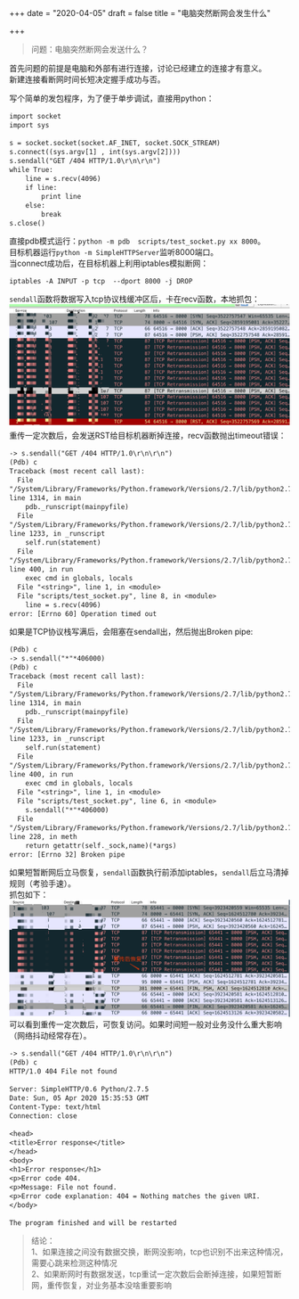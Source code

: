 +++
date = "2020-04-05"
draft = false
title = "电脑突然断网会发生什么"

+++

> 问题：电脑突然断网会发送什么？

首先问题的前提是电脑和外部有进行连接，讨论已经建立的连接才有意义。  
新建连接看断网时间长短决定握手成功与否。

写个简单的发包程序，为了便于单步调试，直接用python：
```
import socket
import sys

s = socket.socket(socket.AF_INET, socket.SOCK_STREAM)                 
s.connect((sys.argv[1] , int(sys.argv[2])))
s.sendall("GET /404 HTTP/1.0\r\n\r\n")
while True:
    line = s.recv(4096)
    if line:
        print line
    else:
        break
s.close()
```  
直接pdb模式运行：`python -m pdb  scripts/test_socket.py xx 8000`。  
目标机器运行`python -m SimpleHTTPServer`监听8000端口。  
当connect成功后，在目标机器上利用iptables模拟断网：
```
iptables -A INPUT -p tcp  --dport 8000 -j DROP
```
`sendall`函数将数据写入tcp协议栈缓冲区后，卡在recv函数，本地抓包：
![img](/images/connect后断掉连接.jpeg)
重传一定次数后，会发送RST给目标机器断掉连接，recv函数抛出timeout错误：
```
-> s.sendall("GET /404 HTTP/1.0\r\n\r\n")
(Pdb) c
Traceback (most recent call last):
  File "/System/Library/Frameworks/Python.framework/Versions/2.7/lib/python2.7/pdb.py", line 1314, in main
    pdb._runscript(mainpyfile)
  File "/System/Library/Frameworks/Python.framework/Versions/2.7/lib/python2.7/pdb.py", line 1233, in _runscript
    self.run(statement)
  File "/System/Library/Frameworks/Python.framework/Versions/2.7/lib/python2.7/bdb.py", line 400, in run
    exec cmd in globals, locals
  File "<string>", line 1, in <module>
  File "scripts/test_socket.py", line 8, in <module>
    line = s.recv(4096)
error: [Errno 60] Operation timed out
```
如果是TCP协议栈写满后，会阻塞在sendall出，然后抛出Broken pipe:
```
(Pdb) c
-> s.sendall("*"*406000)
(Pdb) c
Traceback (most recent call last):
  File "/System/Library/Frameworks/Python.framework/Versions/2.7/lib/python2.7/pdb.py", line 1314, in main
    pdb._runscript(mainpyfile)
  File "/System/Library/Frameworks/Python.framework/Versions/2.7/lib/python2.7/pdb.py", line 1233, in _runscript
    self.run(statement)
  File "/System/Library/Frameworks/Python.framework/Versions/2.7/lib/python2.7/bdb.py", line 400, in run
    exec cmd in globals, locals
  File "<string>", line 1, in <module>
  File "scripts/test_socket.py", line 6, in <module>
    s.sendall("*"*406000)
  File "/System/Library/Frameworks/Python.framework/Versions/2.7/lib/python2.7/socket.py", line 228, in meth
    return getattr(self._sock,name)(*args)
error: [Errno 32] Broken pipe
```
如果短暂断网后立马恢复，`sendall`函数执行前添加iptables，`sendall`后立马清掉规则（考验手速）。  
抓包如下：
![img](/images/断网后立马恢复.jpeg)
可以看到重传一定次数后，可恢复访问。如果时间短一般对业务没什么重大影响（网络抖动经常存在）。
```
-> s.sendall("GET /404 HTTP/1.0\r\n\r\n")
(Pdb) c
HTTP/1.0 404 File not found

Server: SimpleHTTP/0.6 Python/2.7.5
Date: Sun, 05 Apr 2020 15:35:53 GMT
Content-Type: text/html
Connection: close

<head>
<title>Error response</title>
</head>
<body>
<h1>Error response</h1>
<p>Error code 404.
<p>Message: File not found.
<p>Error code explanation: 404 = Nothing matches the given URI.
</body>

The program finished and will be restarted
```
> 结论：  
1、如果连接之间没有数据交换，断网没影响，tcp也识别不出来这种情况，需要心跳来检测这种情况  
2、如果断网时有数据发送，tcp重试一定次数后会断掉连接，如果短暂断网，重传恢复，对业务基本没啥重要影响  